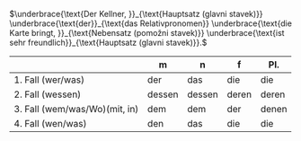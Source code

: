 $\underbrace{\text{Der Kellner, }}_{\text{Hauptsatz (glavni stavek)}} \underbrace{\text{der}}_{\text{das Relativpronomen}} \underbrace{\text{die Karte bringt, }}_{\text{Nebensatz (pomožni stavek)}} \underbrace{\text{ist sehr freundlich}}_{\text{Hauptsatz (glavni stavek)}}.$

|                               | m      | n      | f     | Pl.   |
| ----------------------------- | ------ | ------ | ----- | ----- |
| 1. Fall (wer/was)             | der    | das    | die   | die   |
| 2. Fall (wessen)              | dessen | dessen | deren | deren |
| 3. Fall (wem/was/Wo)(mit, in) | dem    | dem    | der   | denen |
| 4. Fall (wen/was)             | den    | das    | die   | die   |

